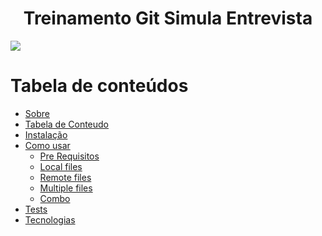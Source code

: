 <h1 align="center">Treinamento Git Simula Entrevista</h1>

<img src="https://img.shields.io/static/v1?label=Treino&message=SimulaEntrevista&color=7159c1&style=for-the-badge&logo=ghost"/>

Tabela de conteúdos
=================
<!--ts-->
   * [Sobre](#Sobre)
   * [Tabela de Conteudo](#tabela-de-conteudo)
   * [Instalação](#instalacao)
   * [Como usar](#como-usar)
      * [Pre Requisitos](#pre-requisitos)
      * [Local files](#local-files)
      * [Remote files](#remote-files)
      * [Multiple files](#multiple-files)
      * [Combo](#combo)
   * [Tests](#testes)
   * [Tecnologias](#tecnologias)
<!--te-->
